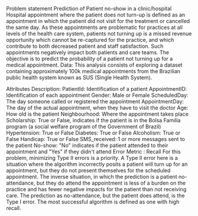 Problem statement
Prediction of Patient no-show in a clinic/hospital
Hospital appointment where the patient does not turn-up is defined as an appointment in which the patient did not visit for the treatment or cancelled the same day. As these appointments are problematic for practices at all levels of the health care system, patients not turning up is a missed revenue opportunity which cannot be re-captured for the practice, and which contribute to both decreased patient and staff satisfaction. Such appointments negatively impact both patients and care teams. The objective is to predict the probability of a patient not turning up for a medical appointment.
Data:
This analysis consists of exploring a dataset containing approximately 100k medical appointments from the Brazilian public health system known as SUS (Single Health System).

Attributes Description:
PatientId: Identification of a patient
AppointmentID: Identification of each appointment
Gender: Male or Female
ScheduledDay: The day someone called or registered the appointment
AppointmentDay: The day of the actual appointment, when they have to visit the doctor
Age: How old is the patient
Neighbourhood: Where the appointment takes place
Scholarship: True or False, indicates if the patient is in the Bolsa Familia program (a social welfare program of the Government of Brazil)
Hypertension: True or False
Diabetes: True or False
Alcoholism: True or False
Handicap: True or False
SMS_received: 1 or more messages sent to the patient
No-show: "No" indicates if the patient attended to their appointment and "Yes" if they didn't attend
Error Metric : Recall
For this problem, minimizing Type II errors is a priority. A Type II error here is a situation where the algorithm incorrectly posits a patient will turn up for an appointment, but they do not present themselves for the scheduled appointment. The inverse situation, in which the prediction is a patient no-attendance, but they do attend the appointment is less of a burden on the practice and has fewer negative impacts for the patient than not receiving care. The prediction as no-attendance, but the patient does attend, is the Type I error. The most successful algorithm is defined as one with high recall.
